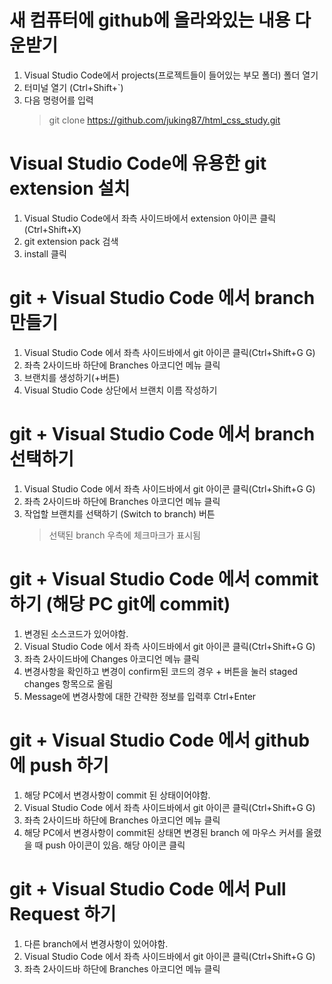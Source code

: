 # 새 컴퓨터에 github에 올라와있는 내용 다운받기

1. Visual Studio Code에서 projects(프로젝트들이 들어있는 부모 폴더) 폴더 열기
2. 터미널 열기 (Ctrl+Shift+`)
3. 다음 명령어를 입력
    > git clone https://github.com/juking87/html_css_study.git

# Visual Studio Code에 유용한 git extension 설치

1. Visual Studio Code에서 좌측 사이드바에서 extension 아이콘 클릭 (Ctrl+Shift+X)
2. git extension pack 검색
3. install 클릭

# git + Visual Studio Code 에서 branch 만들기

1. Visual Studio Code 에서 좌측 사이드바에서 git 아이콘 클릭(Ctrl+Shift+G G)
2. 좌측 2사이드바 하단에 Branches 아코디언 메뉴 클릭
3. 브랜치를 생성하기(+버튼)
4. Visual Studio Code 상단에서 브랜치 이름 작성하기

# git + Visual Studio Code 에서 branch 선택하기

1. Visual Studio Code 에서 좌측 사이드바에서 git 아이콘 클릭(Ctrl+Shift+G G)
2. 좌측 2사이드바 하단에 Branches 아코디언 메뉴 클릭
3. 작업할 브랜치를 선택하기 (Switch to branch) 버튼
    > 선택된 branch 우측에 체크마크가 표시됨

# git + Visual Studio Code 에서 commit 하기 (해당 PC git에 commit)

1. 변경된 소스코드가 있어야함.
2. Visual Studio Code 에서 좌측 사이드바에서 git 아이콘 클릭(Ctrl+Shift+G G)
3. 좌측 2사이드바에 Changes 아코디언 메뉴 클릭
4. 변경사항을 확인하고 변경이 confirm된 코드의 경우 + 버튼을 눌러 staged changes 항목으로 올림
5. Message에 변경사항에 대한 간략한 정보를 입력후 Ctrl+Enter

# git + Visual Studio Code 에서 github에 push 하기

1. 해당 PC에서 변경사항이 commit 된 상태이어야함.
2. Visual Studio Code 에서 좌측 사이드바에서 git 아이콘 클릭(Ctrl+Shift+G G)
3. 좌측 2사이드바 하단에 Branches 아코디언 메뉴 클릭
4. 해당 PC에서 변경사항이 commit된 상태면 변경된 branch 에 마우스 커서를 올렸을 때 push 아이콘이 있음. 해당 아이콘 클릭

# git + Visual Studio Code 에서 Pull Request 하기

1. 다른 branch에서 변경사항이 있어야함.
2. Visual Studio Code 에서 좌측 사이드바에서 git 아이콘 클릭(Ctrl+Shift+G G)
3. 좌측 2사이드바 하단에 Branches 아코디언 메뉴 클릭
